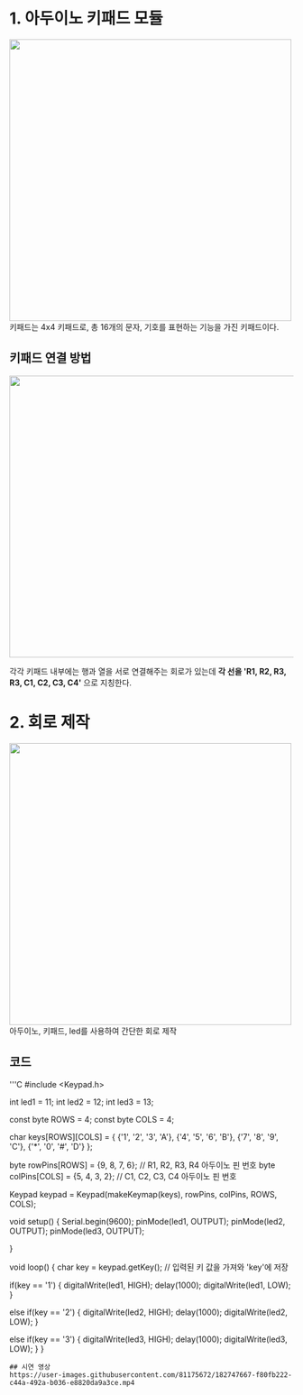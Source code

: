# 1. 아두이노 키패드 모듈
<img src="https://user-images.githubusercontent.com/81175672/182746147-3a341f6f-ad2f-4c9d-b1b2-2198d8f2a6d1.jpg"  width="500" height="500"/>               
키패드는 4x4 키패드로, 총 16개의 문자, 기호를 표현하는 기능을 가진 키패드이다. 

## 키패드 연결 방법
<img src="https://user-images.githubusercontent.com/81175672/182747429-04080e67-d052-4db9-a7f7-669614324b4e.JPG"  width="700" height="500"/>              

각각 키패드 내부에는 행과 열을 서로 연결해주는 회로가 있는데 **각 선을 'R1, R2, R3, R3, C1, C2, C3, C4'** 으로 지칭한다.

# 2. 회로 제작
<img src="https://user-images.githubusercontent.com/81175672/182747301-efbe763f-cdf1-4bd3-9f73-cda6cf981c80.jpg"  width="500" height="500"/>             
아두이노, 키패드, led를 사용하여 간단한 회로 제작

## 코드
'''C
#include <Keypad.h>

int led1 = 11;
int led2 = 12;
int led3 = 13;

const byte ROWS = 4;
const byte COLS = 4;

char keys[ROWS][COLS] = {
  {'1', '2', '3', 'A'},
  {'4', '5', '6', 'B'},
  {'7', '8', '9', 'C'},
  {'*', '0', '#', 'D'}
  };

byte rowPins[ROWS] = {9, 8, 7, 6}; // R1, R2, R3, R4 아두이노 핀 번호
byte colPins[COLS] = {5, 4, 3, 2}; // C1, C2, C3, C4 아두이노 핀 번호

Keypad keypad = Keypad(makeKeymap(keys), rowPins, colPins, ROWS, COLS);

void setup() {
  Serial.begin(9600);
  pinMode(led1, OUTPUT);
  pinMode(led2, OUTPUT);
  pinMode(led3, OUTPUT);
  
}

void loop() {
  char key = keypad.getKey(); // 입력된 키 값을 가져와 'key'에 저장

  if(key == '1')
  { 
    digitalWrite(led1, HIGH);
    delay(1000);
    digitalWrite(led1, LOW);
    }

  else if(key == '2')
  { 
    digitalWrite(led2, HIGH);
    delay(1000);
    digitalWrite(led2, LOW);
    }

  else if(key == '3')
  { 
    digitalWrite(led3, HIGH);
    delay(1000);
    digitalWrite(led3, LOW);
    }
}
```
## 시연 영상       
https://user-images.githubusercontent.com/81175672/182747667-f80fb222-c44a-492a-b036-e8820da9a3ce.mp4
